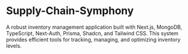 # Supply-Chain-Symphony
A robust inventory management application built with Next.js, MongoDB, TypeScript, Next-Auth, Prisma, Shadcn, and Tailwind CSS. This system provides efficient tools for tracking, managing, and optimizing inventory levels.
